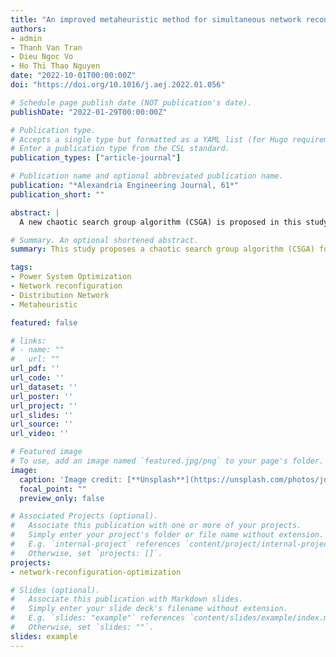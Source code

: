 ```yaml
---
title: "An improved metaheuristic method for simultaneous network reconfiguration and distributed generation allocation"
authors:
- admin
- Thanh Van Tran
- Dieu Ngoc Vo
- Ho Thi Thao Nguyen
date: "2022-10-01T00:00:00Z"
doi: "https://doi.org/10.1016/j.aej.2022.01.056"

# Schedule page publish date (NOT publication's date).
publishDate: "2022-01-29T00:00:00Z"

# Publication type.
# Accepts a single type but formatted as a YAML list (for Hugo requirements).
# Enter a publication type from the CSL standard.
publication_types: ["article-journal"]

# Publication name and optional abbreviated publication name.
publication: "*Alexandria Engineering Journal, 61*"
publication_short: ""

abstract: |
  A new chaotic search group algorithm (CSGA) is proposed in this study for simultaneous network reconfiguration and allocation of distributed generation (SNR-DG) in a radial distribution network (RDN) with the objective of minimizing real power loss. The CSGA, an improved metaheuristic algorithm, integrates a chaotic local search strategy with the original SGA to enhance search performance. Tested on 33-, 69-, 84-, and 118-bus RDNs, the proposed method significantly improves voltage profiles and reduces power losses. Comparative findings indicate that CSGA yields superior solution quality compared to other techniques.

# Summary. An optional shortened abstract.
summary: This study proposes a chaotic search group algorithm (CSGA) for optimizing network reconfiguration and distributed generation allocation in radial distribution networks, improving voltage profiles and reducing power losses.

tags:
- Power System Optimization
- Network reconfiguration
- Distribution Network
- Metaheuristic

featured: false

# links:
# - name: ""
#   url: ""
url_pdf: ''
url_code: ''
url_dataset: ''
url_poster: ''
url_project: ''
url_slides: ''
url_source: ''
url_video: ''

# Featured image
# To use, add an image named `featured.jpg/png` to your page's folder. 
image:
  caption: 'Image credit: [**Unsplash**](https://unsplash.com/photos/jdD8gXaTZsc)'
  focal_point: ""
  preview_only: false

# Associated Projects (optional).
#   Associate this publication with one or more of your projects.
#   Simply enter your project's folder or file name without extension.
#   E.g. `internal-project` references `content/project/internal-project/index.md`.
#   Otherwise, set `projects: []`.
projects:
- network-reconfiguration-optimization

# Slides (optional).
#   Associate this publication with Markdown slides.
#   Simply enter your slide deck's filename without extension.
#   E.g. `slides: "example"` references `content/slides/example/index.md`.
#   Otherwise, set `slides: ""`.
slides: example
---
```


<!-- {{% callout note %}}
Click the *Cite* button above to demo the feature to enable visitors to import publication metadata into their reference management software.
{{% /callout %}}

{{% callout note %}}
Create your slides in Markdown - click the *Slides* button to check out the example.
{{% /callout %}}

Add the publication's **full text** or **supplementary notes** here. You can use rich formatting such as including [code, math, and images](https://docs.hugoblox.com/content/writing-markdown-latex/). -->